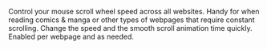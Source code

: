 Control your mouse scroll wheel speed across all websites. Handy 
for when reading comics & manga or other types of webpages that 
require constant scrolling. Change the speed and the smooth scroll 
animation time quickly. Enabled per webpage and as needed.
